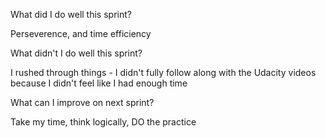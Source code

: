 What did I do well this sprint?
    <p> Perseverence, and time efficiency </p>
What didn't I do well this sprint?
    <p> I rushed through things - I didn't fully follow along with the Udacity videos because I didn't feel like I had enough time </p>
What can I improve on next sprint?
    <p> Take my time, think logically, DO the practice </p>